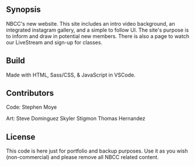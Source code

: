 ## Synopsis

NBCC's new website. This site includes an intro video background, an integrated instagram gallery, and a simple to follow UI. The site's purpose is to inform and draw in potential new members. There is also a page to watch our LiveStream and sign-up for classes.

## Build

Made with HTML, Sass/CSS, & JavaScript in VSCode.

## Contributors

Code:
Stephen Moye

Art:
Steve Dominguez
Skyler Stigmon
Thomas Hernandez

## License

This code is here just for portfolio and backup purposes. Use it as you wish (non-commercial) and please remove all NBCC related content.